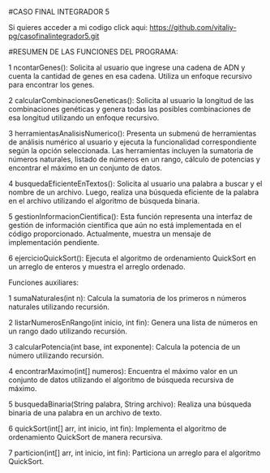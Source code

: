 #CASO FINAL INTEGRADOR 5

Si quieres acceder a mi codigo click aqui: https://github.com/vitaliy-pg/casofinalintegrador5.git

#RESUMEN DE LAS FUNCIONES DEL PROGRAMA:

1 ncontarGenes(): Solicita al usuario que ingrese una cadena de ADN y cuenta la cantidad de genes en esa cadena. Utiliza un enfoque recursivo para encontrar los genes.

2 calcularCombinacionesGeneticas(): Solicita al usuario la longitud de las combinaciones genéticas y genera todas las posibles combinaciones de esa longitud utilizando un enfoque recursivo.

3 herramientasAnalisisNumerico(): Presenta un submenú de herramientas de análisis numérico al usuario y ejecuta la funcionalidad correspondiente según la opción seleccionada. Las herramientas incluyen la sumatoria de números naturales, listado de números en un rango, cálculo de potencias y encontrar el máximo en un conjunto de datos.

4 busquedaEficienteEnTextos(): Solicita al usuario una palabra a buscar y el nombre de un archivo. Luego, realiza una búsqueda eficiente de la palabra en el archivo utilizando el algoritmo de búsqueda binaria.

5 gestionInformacionCientifica(): Esta función representa una interfaz de gestión de información científica que aún no está implementada en el código proporcionado. Actualmente, muestra un mensaje de implementación pendiente.

6 ejercicioQuickSort(): Ejecuta el algoritmo de ordenamiento QuickSort en un arreglo de enteros y muestra el arreglo ordenado.

Funciones auxiliares:

1 sumaNaturales(int n): Calcula la sumatoria de los primeros n números naturales utilizando recursión.

2 listarNumerosEnRango(int inicio, int fin): Genera una lista de números en un rango dado utilizando recursión.

3 calcularPotencia(int base, int exponente): Calcula la potencia de un número utilizando recursión.

4 encontrarMaximo(int[] numeros): Encuentra el máximo valor en un conjunto de datos utilizando el algoritmo de búsqueda recursiva de máximo.

5 busquedaBinaria(String palabra, String archivo): Realiza una búsqueda binaria de una palabra en un archivo de texto.

6 quickSort(int[] arr, int inicio, int fin): Implementa el algoritmo de ordenamiento QuickSort de manera recursiva.
 
7 particion(int[] arr, int inicio, int fin): Particiona un arreglo para el algoritmo QuickSort.







